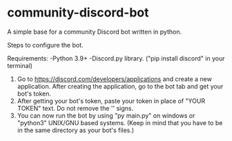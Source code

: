 # community-discord-bot
A simple base for a community Discord bot written in python.

Steps to configure the bot.

Requirements:
-Python 3.9+
-Discord.py library. ("pip install discord" in your terminal)

1. Go to https://discord.com/developers/applications and create a new application. After creating the application, go to the bot tab and get your bot's token.
2. After getting your bot's token, paste your token in place of "YOUR TOKEN" text. Do not remove the '' signs.
3. You can now run the bot by using "py main.py" on windows or "python3" UNIX/GNU based systems. (Keep in mind that you have to be in the same directory as your bot's files.)
